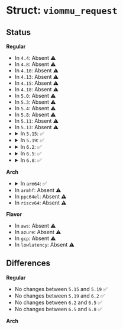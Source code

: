 # Struct: <code>viommu_request</code>

## Status
<b>Regular</b>
<ul>
<li>
In <code>4.4</code>: Absent ⚠️
</li>
<li>
In <code>4.8</code>: Absent ⚠️
</li>
<li>
In <code>4.10</code>: Absent ⚠️
</li>
<li>
In <code>4.13</code>: Absent ⚠️
</li>
<li>
In <code>4.15</code>: Absent ⚠️
</li>
<li>
In <code>4.18</code>: Absent ⚠️
</li>
<li>
In <code>5.0</code>: Absent ⚠️
</li>
<li>
In <code>5.3</code>: Absent ⚠️
</li>
<li>
In <code>5.4</code>: Absent ⚠️
</li>
<li>
In <code>5.8</code>: Absent ⚠️
</li>
<li>
In <code>5.11</code>: Absent ⚠️
</li>
<li>
In <code>5.13</code>: Absent ⚠️
</li>
<li>
<details>
<summary>In <code>5.15</code>: ✅</summary>

```c
struct viommu_request {
    struct list_head list;
    void *writeback;
    unsigned int write_offset;
    unsigned int len;
    char buf[0];
};
```
</details>
</li>
<li>
<details>
<summary>In <code>5.19</code>: ✅</summary>

```c
struct viommu_request {
    struct list_head list;
    void *writeback;
    unsigned int write_offset;
    unsigned int len;
    char buf[0];
};
```
</details>
</li>
<li>
<details>
<summary>In <code>6.2</code>: ✅</summary>

```c
struct viommu_request {
    struct list_head list;
    void *writeback;
    unsigned int write_offset;
    unsigned int len;
    char buf[0];
};
```
</details>
</li>
<li>
<details>
<summary>In <code>6.5</code>: ✅</summary>

```c
struct viommu_request {
    struct list_head list;
    void *writeback;
    unsigned int write_offset;
    unsigned int len;
    char buf[0];
};
```
</details>
</li>
<li>
<details>
<summary>In <code>6.8</code>: ✅</summary>

```c
struct viommu_request {
    struct list_head list;
    void *writeback;
    unsigned int write_offset;
    unsigned int len;
    char buf[0];
};
```
</details>
</li>
</ul>
<b>Arch</b>
<ul>
<li>
<details>
<summary>In <code>arm64</code>: ✅</summary>

```c
struct viommu_request {
    struct list_head list;
    void *writeback;
    unsigned int write_offset;
    unsigned int len;
    char buf[0];
};
```
</details>
</li>
<li>
In <code>armhf</code>: Absent ⚠️
</li>
<li>
In <code>ppc64el</code>: Absent ⚠️
</li>
<li>
In <code>riscv64</code>: Absent ⚠️
</li>
</ul>
<b>Flavor</b>
<ul>
<li>
In <code>aws</code>: Absent ⚠️
</li>
<li>
In <code>azure</code>: Absent ⚠️
</li>
<li>
In <code>gcp</code>: Absent ⚠️
</li>
<li>
In <code>lowlatency</code>: Absent ⚠️
</li>
</ul>

## Differences
<b>Regular</b>
<ul>
<li>
No changes between <code>5.15</code> and <code>5.19</code> ✅
</li>
<li>
No changes between <code>5.19</code> and <code>6.2</code> ✅
</li>
<li>
No changes between <code>6.2</code> and <code>6.5</code> ✅
</li>
<li>
No changes between <code>6.5</code> and <code>6.8</code> ✅
</li>
</ul>
<b>Arch</b>
<ul>
</ul>
